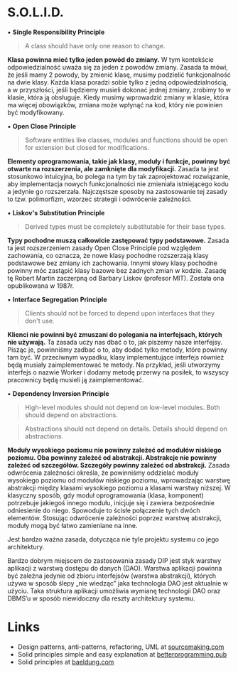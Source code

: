 # S.O.L.I.D.

▪ **Single Responsibility Principle**
> A class should have only one reason to change.

**Klasa powinna mieć tylko jeden powód do zmiany.** W tym kontekście odpowiedzialność uważa się za jeden z powodów
zmiany. Zasada ta mówi, że jeśli mamy 2 powody, by zmienić klasę, musimy podzielić funkcjonalność na dwie klasy. Każda
klasa poradzi sobie tylko z jedną odpowiedzialnością, a w przyszłości, jeśli będziemy musieli dokonać jednej zmiany,
zrobimy to w klasie, która ją obsługuje. Kiedy musimy wprowadzić zmiany w klasie, która ma więcej obowiązków, zmiana
może wpłynąć na kod, który nie powinien być modyfikowany.

▪ **Open Close Principle**
> Software entities like classes, modules and functions should be open for extension but closed for modifications.

**Elementy oprogramowania, takie jak klasy, moduły i funkcje, powinny być otwarte na rozszerzenia, ale zamknięte dla
modyfikacji.** Zasada ta jest stosunkowo intuicyjna, bo polega na tym by tak zaprojektować rozwiązanie, aby
implementacja nowych funkcjonalności nie zmieniała istniejącego kodu a jedynie go rozszerzała. Najczęstsze sposoby na
zastosowanie tej zasady to tzw. polimorfizm, wzorzec strategii i odwrócenie zależności.

▪ **Liskov's Substitution Principle**
> Derived types must be completely substitutable for their base types.

**Typy pochodne muszą całkowicie zastępować typy podstawowe.** Zasada ta jest rozszerzeniem zasady Open Close Principle
pod względem zachowania, co oznacza, że nowe klasy pochodne rozszerzają klasy podstawowe bez zmiany ich zachowania.
Innymi słowy klasy pochodne powinny móc zastąpić klasy bazowe bez żadnych zmian w kodzie. Zasadę tę Robert Martin
zaczerpną od Barbary Liskov (profesor MIT). Została ona opublikowana w 1987r.

▪ **Interface Segregation Principle**

> Clients should not be forced to depend upon interfaces that they don't use.

**Klienci nie powinni być zmuszani do polegania na interfejsach, których nie używają.** Ta zasada uczy nas dbać o to,
jak piszemy nasze interfejsy. Pisząc je, powinniśmy zadbać o to, aby dodać tylko metody, które powinny tam być. W
przeciwnym wypadku, klasy implementujące interfejs również będą musiały zaimplementować te metody. Na przykład, jeśli
utworzymy interfejs o nazwie Worker i dodamy metodę przerwy na posiłek, to wszyscy pracownicy będą musieli ją
zaimplementować.

▪ **Dependency Inversion Principle**

> High-level modules should not depend on low-level modules. Both should depend on abstractions.

> Abstractions should not depend on details. Details should depend on abstractions.

**Moduły wysokiego poziomu nie powinny zależeć od modułów niskiego poziomu. Oba powinny zależeć od abstrakcji.
Abstrakcje nie powinny zależeć od szczegółów. Szczegóły powinny zależeć od abstrakcji.** Zasada odwrócenia zależności
określa, że powinniśmy oddzielać moduły wysokiego poziomu od modułów niskiego poziomu, wprowadzając warstwę abstrakcji
między klasami wysokiego poziomu a klasami warstwy niższej. W klasyczny sposób, gdy moduł oprogramowania (klasa,
komponent) potrzebuje jakiegoś innego modułu, inicjuje się i zawiera bezpośrednie odniesienie do niego. Spowoduje to
ścisłe połączenie tych dwóch elementów. Stosując odwrócenie zależności poprzez warstwę abstrakcji, moduły mogą być łatwo
zamieniane na inne.

Jest bardzo ważna zasada, dotycząca nie tyle projektu systemu co jego architektury.

Bardzo dobrym miejscem do zastosowania zasady DIP jest styk warstwy aplikacji z warstwą dostępu do danych (DAO). Warstwa
aplikacji powinna być zależna jedynie od zbioru interfejsów (warstwa abstrakcji), których używa w sposób ślepy „nie
wiedząc” jaka technologia DAO jest aktualnie w użyciu. Taka struktura aplikacji umożliwia wymianę technologii DAO oraz
DBMS’u w sposób niewidoczny dla reszty architektury systemu.

# Links

* Design patterns, anti-patterns, refactoring, UML at [sourcemaking.com](https://sourcemaking.com)
* Solid principles simple and easy explanation
  at [betterprogramming.pub](https://betterprogramming.pub/solid-principles-simple-and-easy-explanation-f57d86c47a7f)
* Solid principles at [baeldung.com](https://www.baeldung.com/solid-principles)
